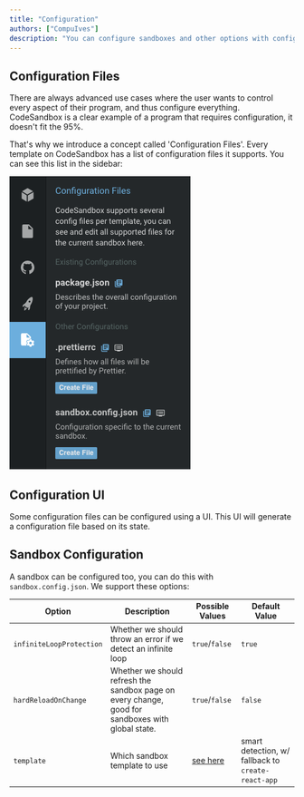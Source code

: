 ```yaml
---
title: "Configuration"
authors: ["CompuIves"]
description: "You can configure sandboxes and other options with configuration files specified by the template."
---
```


## Configuration Files

There are always advanced use cases where the user wants to control every aspect of their program, and thus configure everything. CodeSandbox is a clear example of a program that requires configuration, it doesn't fit the 95%.

That's why we introduce a concept called 'Configuration Files'. Every template on CodeSandbox has a list of configuration files it supports. You can see this list in the sidebar:

![Configurations File UI](./images/configuration.png)

## Configuration UI

Some configuration files can be configured using a UI. This UI will generate a configuration file based on its state.

## Sandbox Configuration

A sandbox can be configured too, you can do this with `sandbox.config.json`. We support these options:

| Option                   | Description                                                                                       | Possible Values                                                                                                    | Default Value                                      |
| ------------------------ | ------------------------------------------------------------------------------------------------- | ------------------------------------------------------------------------------------------------------------------ | -------------------------------------------------- |
| `infiniteLoopProtection` | Whether we should throw an error if we detect an infinite loop                                    | `true`/`false`                                                                                                     | `true`                                             |
| `hardReloadOnChange`     | Whether we should refresh the sandbox page on every change, good for sandboxes with global state. | `true`/`false`                                                                                                     | `false`                                            |
| `template`               | Which sandbox template to use                                                                     | [see here](https://github.com/codesandbox-app/codesandbox-importers/blob/master/packages/types/index.d.ts#L24-L39) | smart detection, w/ fallback to `create-react-app` |
